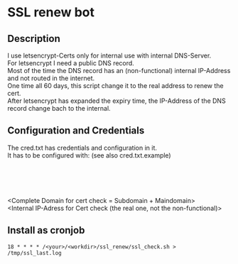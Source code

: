 # SSL renew bot  

## Description  
I use letsencrypt-Certs only for internal use with internal DNS-Server.  
For letsencrypt I need a public DNS record.  
Most of the time the DNS record has an (non-functional) internal IP-Address and not routed in the internet.  
One time all 60 days, this script change it to the real address to renew the cert.  
After letsencrypt has expanded the expiry time, the IP-Address of the DNS record change bach to the internal.  

## Configuration and Credentials  
The cred.txt has credentials and configuration in it.  
It has to be configured with: (see also cred.txt.example)  
<Telegram-Bot-Token>  
<Telegram-Receiver>  
<DDNS-API-KEY>  
<Subdomain for DNS Update>  
<Maindomain for DNS Update>  
<Complete Domain for cert check = Subdomain + Maindomain>  
<Internal IP-Adress for Cert check (the real one, not the non-functional)>  

## Install as cronjob  
`18 * * * * /<your>/<workdir>/ssl_renew/ssl_check.sh > /tmp/ssl_last.log`
